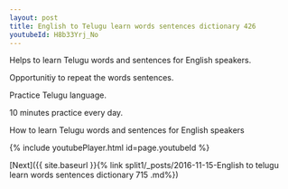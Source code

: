 ```yaml
---
layout: post
title: English to Telugu learn words sentences dictionary 426 
youtubeId: H8b33Yrj_No
---
```

 
 
Helps to learn Telugu words and sentences for English speakers.

Opportunitiy to repeat the words sentences. 

Practice Telugu language. 
 
10 minutes practice every day. 
 
How to learn Telugu words and sentences for English speakers 
 
{% include youtubePlayer.html id=page.youtubeId %}
 
 
[Next]({{ site.baseurl }}{% link  split1/_posts/2016-11-15-English to telugu learn words sentences dictionary 715 .md%})
 
